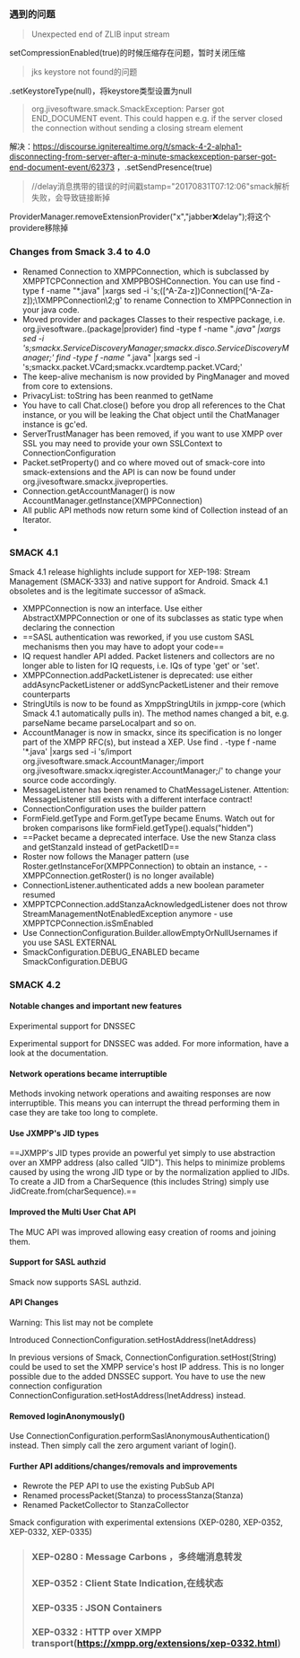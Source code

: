 


### 遇到的问题

> Unexpected end of ZLIB input stream

setCompressionEnabled(true)的时候压缩存在问题，暂时关闭压缩

> jks keystore not found的问题

.setKeystoreType(null)，将keystore类型设置为null

> org.jivesoftware.smack.SmackException: Parser got END_DOCUMENT event. This could happen e.g. if the server closed the connection without sending a closing stream element

解决：https://discourse.igniterealtime.org/t/smack-4-2-alpha1-disconnecting-from-server-after-a-minute-smackexception-parser-got-end-document-event/62373 ，.setSendPresence(true)

> //delay消息携带的错误的时间戳stamp="20170831T07:12:06"smack解析失败，会导致链接断掉

ProviderManager.removeExtensionProvider("x","jabber:x:delay");将这个providere移除掉




 ### Changes from Smack 3.4 to 4.0

- Renamed Connection to XMPPConnection, which is subclassed by XMPPTCPConnection and XMPPBOSHConnection. You can use find -type f -name "*.java" |xargs sed -i 's;\([^A-Za-z]\)Connection\([^A-Za-z]\);\1XMPPConnection\2;g' to rename Connection to XMPPConnection in your java code.
- Moved provider and packages Classes to their respective package, i.e. org.jivesoftware..(package|provider) find -type f -name "*.java" |xargs sed -i 's;smackx.ServiceDiscoveryManager;smackx.disco.ServiceDiscoveryManager;' find -type f -name "*.java" |xargs sed -i 's;smackx.packet.VCard;smackx.vcardtemp.packet.VCard;'
- The keep-alive mechanism is now provided by PingManager and moved from core to extensions.
- PrivacyList: toString has been reanmed to getName
- You have to call Chat.close() before you drop all references to the Chat instance, or you will be leaking the Chat object until the ChatManager instance is gc'ed.
- ServerTrustManager has been removed, if you want to use XMPP over SSL you may need to provide your own SSLContext to ConnectionConfiguration
- Packet.setProperty() and co where moved out of smack-core into smack-extensions and the API is can now be found under org.jivesoftware.smackx.jiveproperties.
- Connection.getAccountManager() is now AccountManager.getInstance(XMPPConnection)
- All public API methods now return some kind of Collection instead of an Iterator.
- 
 ### SMACK 4.1

Smack 4.1 release highlights include support for XEP-198: Stream Management (SMACK-333) and native support for Android. Smack 4.1 obsoletes and is the legitimate successor of aSmack.

- XMPPConnection is now an interface. Use either AbstractXMPPConnection or one of its subclasses as static type when declaring the connection
- ==SASL authentication was reworked, if you use custom SASL mechanisms then you may have to adopt your code==
- IQ request handler API added. Packet listeners and collectors are no longer able to listen for IQ requests, i.e. IQs of type 'get' or 'set'.
- XMPPConnection.addPacketListener is deprecated: use either addAsyncPacketListener or addSyncPacketListener and their remove counterparts
- StringUtils is now to be found as XmppStringUtils in jxmpp-core (which Smack 4.1 automatically pulls in). The method names changed a bit, e.g. parseName became parseLocalpart and so on.
- AccountManager is now in smackx, since its specification is no longer part of the XMPP RFC(s), but instead a XEP. Use find . -type f -name '*.java' |xargs sed -i 's/import org.jivesoftware.smack.AccountManager;/import org.jivesoftware.smackx.iqregister.AccountManager;/' to change your source code accordingly.
- MessageListener has been renamed to ChatMessageListener. Attention: MessageListener still exists with a different interface contract!
- ConnectionConfiguration uses the builder pattern
- FormField.getType and Form.getType became Enums. Watch out for broken comparisons like formField.getType().equals("hidden")
- ==Packet became a deprecated interface. Use the new Stanza class and getStanzaId instead of getPacketID==
- Roster now follows the Manager pattern (use Roster.getInstanceFor(XMPPConnection) to obtain an instance, - - XMPPConnection.getRoster() is no longer available)
- ConnectionListener.authenticated adds a new boolean parameter resumed
- XMPPTCPConnection.addStanzaAcknowledgedListener does not throw StreamManagementNotEnabledException anymore - use XMPPTCPConnection.isSmEnabled
- Use ConnectionConfiguration.Builder.allowEmptyOrNullUsernames if you use SASL EXTERNAL
- SmackConfiguration.DEBUG_ENABLED became SmackConfiguration.DEBUG

 ### SMACK 4.2

#### Notable changes and important new features

Experimental support for DNSSEC

Experimental support for DNSSEC was added. For more information, have a look at the documentation.

#### Network operations became interruptible

Methods invoking network operations and awaiting responses are now interruptible. This means you can interrupt the thread performing them in case they are take too long to complete.

#### Use JXMPP's JID types

==JXMPP's JID types provide an powerful yet simply to use abstraction over an XMPP address (also called "JID"). This helps to minimize problems caused by using the wrong JID type or by the normalization applied to JIDs. To create a JID from a CharSequence (this includes String) simply use JidCreate.from(charSequence).==

#### Improved the Multi User Chat API

The MUC API was improved allowing easy creation of rooms and joining them.

#### Support for SASL authzid

Smack now supports SASL authzid.

#### API Changes

Warning: This list may not be complete

Introduced ConnectionConfiguration.setHostAddress(InetAddress)

In previous versions of Smack, ConnectionConfiguration.setHost(String) could be used to set the XMPP service's host IP address. This is no longer possible due to the added DNSSEC support. You have to use the new connection configuration ConnectionConfiguration.setHostAddress(InetAddress) instead.

#### Removed loginAnonymously()

Use ConnectionConfiguration.performSaslAnonymousAuthentication() instead. Then simply call the zero argument variant of login().

#### Further API additions/changes/removals and improvements

- Rewrote the PEP API to use the existing PubSub API
- Renamed processPacket(Stanza) to processStanza(Stanza)
- Renamed PacketCollector to StanzaCollector


Smack configuration with experimental extensions (XEP-0280, XEP-0352, XEP-0332, XEP-0335)

> ### XEP-0280 : Message Carbons ，多终端消息转发
> ### XEP-0352 : Client State Indication,在线状态
> ### XEP-0335 : JSON Containers
> ### XEP-0332 : HTTP over XMPP transport(https://xmpp.org/extensions/xep-0332.html)











